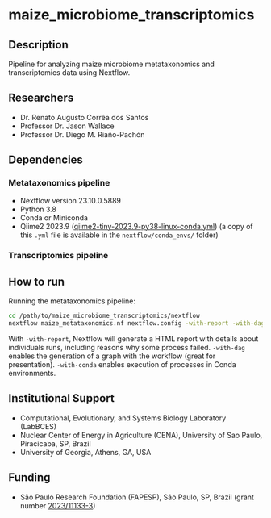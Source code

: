 # maize_microbiome_transcriptomics

## Description

Pipeline for analyzing maize microbiome metataxonomics and transcriptomics data using Nextflow.

## Researchers

 * Dr. Renato Augusto Corrêa dos Santos
 * Professor Dr. Jason Wallace
 * Professor Dr. Diego M. Riaño-Pachón

## Dependencies

### Metataxonomics pipeline

 * Nextflow version 23.10.0.5889
 * Python 3.8
 * Conda or Miniconda
 * Qiime2 2023.9 ([qiime2-tiny-2023.9-py38-linux-conda.yml](https://data.qiime2.org/distro/tiny/qiime2-tiny-2023.9-py38-linux-conda.yml)) (a copy of this `.yml` file is available in the `nextflow/conda_envs/` folder)


### Transcriptomics pipeline



## How to run

Running the metataxonomics pipeline:

```bash
cd /path/to/maize_microbiome_transcriptomics/nextflow
nextflow maize_metataxonomics.nf nextflow.config -with-report -with-dag -with-conda 
```

With `-with-report`, Nextflow will generate a HTML report with details about individuals runs, including reasons why some process failed. `-with-dag` enables the generation of a graph with the workflow (great for presentation). `-with-conda` enables execution of processes in Conda environments.

## Institutional Support

 * Computational, Evolutionary, and Systems Biology Laboratory (LabBCES)
 * Nuclear Center of Energy in Agriculture (CENA), University of Sao Paulo, Piracicaba, SP, Brazil
 * University of Georgia, Athens, GA, USA

## Funding

 * São Paulo Research Foundation (FAPESP), São Paulo, SP, Brazil (grant number [2023/11133-3](https://bv.fapesp.br/en/bolsas/212537/integrating-metataxonomics-and-host-transcriptomics-data-in-maize/))

